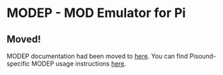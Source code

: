 # MODEP - MOD Emulator for Pi

## Moved!

MODEP documentation had been moved to [here](https://blokas.io/modep/docs/). You can find Pisound-specific MODEP usage instructions [here](https://blokas.io/modep/docs/modep-and-pisound/).

